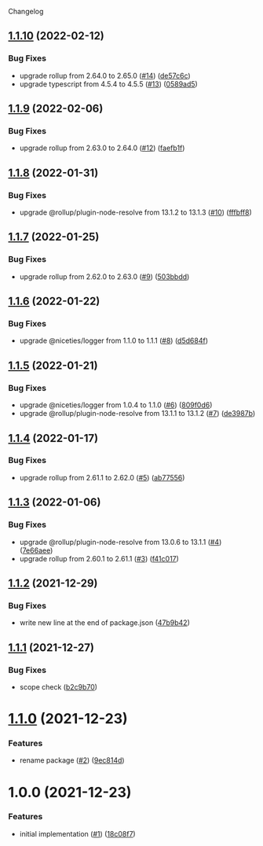 Changelog

## [1.1.10](https://github.com/kshutkin/package-build/compare/v1.1.9...v1.1.10) (2022-02-12)


### Bug Fixes

* upgrade rollup from 2.64.0 to 2.65.0 ([#14](https://github.com/kshutkin/package-build/issues/14)) ([de57c6c](https://github.com/kshutkin/package-build/commit/de57c6ccd52430a808b87569b6ae3912703aa6a7))
* upgrade typescript from 4.5.4 to 4.5.5 ([#13](https://github.com/kshutkin/package-build/issues/13)) ([0589ad5](https://github.com/kshutkin/package-build/commit/0589ad5b7e3fa444eb96d1ef440722363cb4df62))

## [1.1.9](https://github.com/kshutkin/package-build/compare/v1.1.8...v1.1.9) (2022-02-06)


### Bug Fixes

* upgrade rollup from 2.63.0 to 2.64.0 ([#12](https://github.com/kshutkin/package-build/issues/12)) ([faefb1f](https://github.com/kshutkin/package-build/commit/faefb1f71ad71afb3dc5a5c69bce66ba8e6c7279))

## [1.1.8](https://github.com/kshutkin/package-build/compare/v1.1.7...v1.1.8) (2022-01-31)


### Bug Fixes

* upgrade @rollup/plugin-node-resolve from 13.1.2 to 13.1.3 ([#10](https://github.com/kshutkin/package-build/issues/10)) ([fffbff8](https://github.com/kshutkin/package-build/commit/fffbff87e317c2cf519608508d2fa3d6a82eaae8))

## [1.1.7](https://github.com/kshutkin/package-build/compare/v1.1.6...v1.1.7) (2022-01-25)


### Bug Fixes

* upgrade rollup from 2.62.0 to 2.63.0 ([#9](https://github.com/kshutkin/package-build/issues/9)) ([503bbdd](https://github.com/kshutkin/package-build/commit/503bbdd99d0c965bb89bb5e7f7ec0200ddb956e3))

## [1.1.6](https://github.com/kshutkin/package-build/compare/v1.1.5...v1.1.6) (2022-01-22)


### Bug Fixes

* upgrade @niceties/logger from 1.1.0 to 1.1.1 ([#8](https://github.com/kshutkin/package-build/issues/8)) ([d5d684f](https://github.com/kshutkin/package-build/commit/d5d684fbf51a71e5f61c3d983c577b31e3ea660e))

## [1.1.5](https://github.com/kshutkin/package-build/compare/v1.1.4...v1.1.5) (2022-01-21)


### Bug Fixes

* upgrade @niceties/logger from 1.0.4 to 1.1.0 ([#6](https://github.com/kshutkin/package-build/issues/6)) ([809f0d6](https://github.com/kshutkin/package-build/commit/809f0d629a23ca0e3b1e9e8e1088b604bdbc6f34))
* upgrade @rollup/plugin-node-resolve from 13.1.1 to 13.1.2 ([#7](https://github.com/kshutkin/package-build/issues/7)) ([de3987b](https://github.com/kshutkin/package-build/commit/de3987bf66bcfc909c470a73a1188c64e62e42bc))

## [1.1.4](https://github.com/kshutkin/package-build/compare/v1.1.3...v1.1.4) (2022-01-17)


### Bug Fixes

* upgrade rollup from 2.61.1 to 2.62.0 ([#5](https://github.com/kshutkin/package-build/issues/5)) ([ab77556](https://github.com/kshutkin/package-build/commit/ab77556b51b986f51714fe271d804299ef86b129))

## [1.1.3](https://github.com/kshutkin/package-build/compare/v1.1.2...v1.1.3) (2022-01-06)


### Bug Fixes

* upgrade @rollup/plugin-node-resolve from 13.0.6 to 13.1.1 ([#4](https://github.com/kshutkin/package-build/issues/4)) ([7e66aee](https://github.com/kshutkin/package-build/commit/7e66aee290f7a77aca38e53f6faf0292963074b7))
* upgrade rollup from 2.60.1 to 2.61.1 ([#3](https://github.com/kshutkin/package-build/issues/3)) ([f41c017](https://github.com/kshutkin/package-build/commit/f41c0175c05b563755f5e95e748a662bf5604c39))

## [1.1.2](https://github.com/kshutkin/package-build/compare/v1.1.1...v1.1.2) (2021-12-29)


### Bug Fixes

* write new line at the end of package.json ([47b9b42](https://github.com/kshutkin/package-build/commit/47b9b42ee653a4abf12a6b24bee048925eda6e23))

## [1.1.1](https://github.com/kshutkin/package-build/compare/v1.1.0...v1.1.1) (2021-12-27)


### Bug Fixes

* scope check ([b2c9b70](https://github.com/kshutkin/package-build/commit/b2c9b70f11c72870b0427954def24d22dde5ddf7))

# [1.1.0](https://github.com/kshutkin/package-build/compare/v1.0.0...v1.1.0) (2021-12-23)


### Features

* rename package ([#2](https://github.com/kshutkin/package-build/issues/2)) ([9ec814d](https://github.com/kshutkin/package-build/commit/9ec814dbb1cd9c0813aeecd50b363af9fdfc3738))

# 1.0.0 (2021-12-23)


### Features

* initial implementation ([#1](https://github.com/kshutkin/package-build/issues/1)) ([18c08f7](https://github.com/kshutkin/package-build/commit/18c08f7b086070ceb045ceba855a55f40b65850d))
